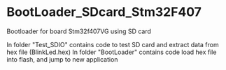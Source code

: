 # BootLoader_SDcard_Stm32F407
Bootloader for board Stm32f407VG using SD card

In folder "Test_SDIO" contains code to test SD card and extract data from hex file (BlinkLed.hex)
In folder "BootLoader" contains code load hex file into flash, and jump to new application 

